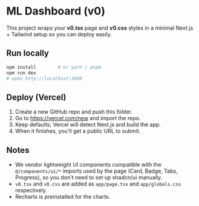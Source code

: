 # ML Dashboard (v0)

This project wraps your **v0.tsx** page and **v0.css** styles in a minimal Next.js + Tailwind setup so you can deploy easily.

## Run locally

```bash
npm install        # or yarn / pnpm
npm run dev
# open http://localhost:3000
```

## Deploy (Vercel)

1. Create a new GitHub repo and push this folder.
2. Go to https://vercel.com/new and import the repo.
3. Keep defaults; Vercel will detect Next.js and build the app.
4. When it finishes, you'll get a public URL to submit.

## Notes

- We vendor lightweight UI components compatible with the `@/components/ui/*` imports used by the page (Card, Badge, Tabs, Progress), so you don't need to set up shadcn/ui manually.
- `v0.tsx` and `v0.css` are added as `app/page.tsx` and `app/globals.css` respectively.
- Recharts is preinstalled for the charts.
